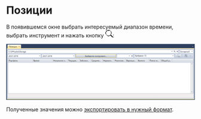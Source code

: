 # Позиции

В появившемся окне выбрать интересуемый диапазон времени, выбрать инструмент и нажать кнопку ![hydra find](../../../../images/hydra_find.png):

![hydra export position](../../../../images/hydra_export_position.png)

Полученные значения можно [экспортировать в нужный формат](../export_data.md).
